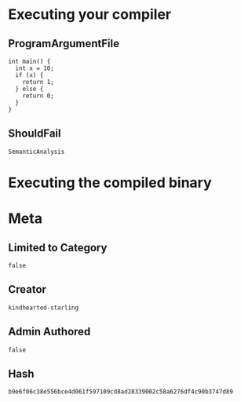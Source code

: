 # Executing your compiler

## ProgramArgumentFile

```
int main() {
  int x = 10;
  if (x) {
    return 1;
  } else {
    return 0;
  }
}
```

## ShouldFail

```
SemanticAnalysis
```

# Executing the compiled binary

# Meta

## Limited to Category

```
false
```

## Creator

```
kindhearted-starling
```

## Admin Authored

```
false
```

## Hash

```
b9e6f06c38e556bce4d061f597109cd8ad28339002c58a6276df4c90b3747d89
```
